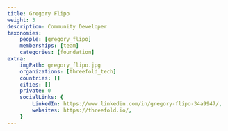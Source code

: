 ```yaml
---
title: Gregory Flipo
weight: 3
description: Community Developer
taxonomies:
    people: [gregory_flipo]
    memberships: [team]
    categories: [foundation]
extra:
    imgPath: gregory_flipo.jpg
    organizations: [threefold_tech]
    countries: []
    cities: []
    private: 0
    socialLinks: {
        LinkedIn: https://www.linkedin.com/in/gregory-flipo-34a9947/,
        websites: https://threefold.io/,
    }
---
```


<!--

Gregory Flipo is a purpose-driven Entrepreneur dedicated to accelerating human progress for 20 years. After a round-the-world trip, meeting hundreds of social entrepreneurs who focused on the 4 billion people who are living with less than 2 dollars per day. He founded Sikana, A learning and sharing collaborative platform to empower anyone with life skills to develop their potential and serve the common good. Hundreds of millions of people have been impacted by Sikana Original content all supported by thousands of engaged members from around the world. Gregory is bringing that innovative, impactful, and decentralized approach to our Ecosystem of ventures as a Community Developer.

--!>